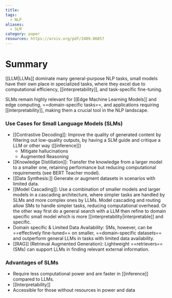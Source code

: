 ```yaml
---
title: 
tags:
  - NLP
aliases:
  - SLM
category: paper
resources: https://arxiv.org/pdf/2409.06857
---
```

# Summary

[[LLM|LLMs]] dominate many general-purpose NLP tasks, small models have their own place in specialized tasks, where they excel due to computational efficiency, [[interpretability]], and task-specific fine-tuning. 

SLMs remain highly relevant for [[Edge Machine Learning Models]] and edge computing, ==domain-specific tasks==, and applications requiring [[interpretability]], making them a crucial tool in the NLP landscape.

### Use Cases for Small Language Models (SLMs)

- [[Contrastive Decoding]]: Improve the quality of generated content by filtering out low-quality outputs, by having a SLM guide and critique a LLM or other way ([[inference]])
	- Mitigate hallucinations
	- Augmented Reasoning
- [[Knowledge Distillation]]: Transfer the knowledge from a larger model to a smaller one, retaining performance but reducing computational requirements (see BERT Teacher model).
- [[Data Synthesis:]] Generate or augment datasets in scenarios with limited data.
- [[Model Cascading]]: Use a combination of smaller models and larger models in a cascading architecture, where simpler tasks are handled by SLMs and more complex ones by LLMs. Model cascading and routing allow SMs to handle simpler tasks, reducing computational overhead. Or the other way first do a general search with a LLM then refine to domain specific small model which is more [[interpretability|interpretable]] and specific.
- Domain specific & Limited Data Availability: SMs, however, can be ==effectively fine-tuned== on smaller, ==domain-specific datasets== and outperform general LLMs in tasks with limited data availability.
- [[RAG]] (Retrieval Augmented Generation): Lightweight ==retrievers== (SMs) can support LLMs in finding relevant external information.

### Advantages of SLMs

- Require less computational power and are faster in [[inference]] compared to LLMs.
- [[Interpretability]]
- Accessible for those without resources in power and data



